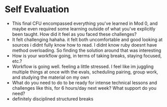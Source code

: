 # Self Evaluation

- This final CFU encompassed everything you've learned in Mod 0, and maybe even required some learning outside of what you've explicitly been taught. How did it feel as you faced these challenges?
- It felt challenging hahaha. it felt both uncomfortable and good looking at sources i didnt fully know how to read. I didnt know ruby doesnt have method overloading. So finding the solution around that was interesting
- How is your workflow going, in terms of taking breaks, staying focused, etc.?
- Workflow is going well. feeling a little stressed. I feel like im juggling multiple things at once with the evals, scheduling pairing, group work, and studying the material on my own
- What do you need to do to be ready for intense technical lessons and challenges like this, for 6 hours/day next week? What support do you need?
- definitely disciplined structured breaks
